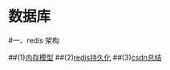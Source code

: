 # 数据库

#一、redis 架构

##(1)[内存模型](https://www.cnblogs.com/hjwublog/p/5639990.html)
##(2)[redis持久化](https://mp.weixin.qq.com/s/NhwReaTtWhuF5traWi7doQ)
##(3)[csdn总结](https://blog.csdn.net/zuochao_2013/article/details/80732072)